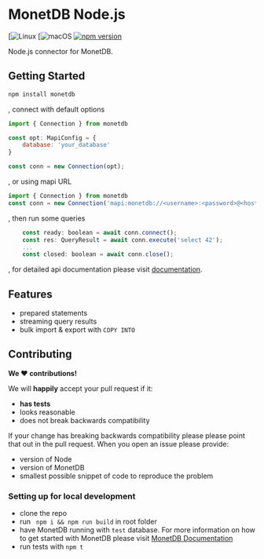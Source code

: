 # MonetDB Node.js

[![Linux](https://github.com/MonetDB/monetdb-nodejs/workflows/Linux/badge.svg)
[![macOS](https://github.com/MonetDB/monetdb-nodejs/workflows/macos/badge.svg)
[![npm version](https://badge.fury.io/js/monetdb.svg)](https://badge.fury.io/js/monetdb)

Node.js connector for MonetDB.

## Getting Started

```bash
npm install monetdb
```
, connect with default options

```js
import { Connection } from monetdb

const opt: MapiConfig = {
    database: 'your_database'
}

const conn = new Connection(opt);
```
, or using mapi URL 

```js
import { Connection } from monetdb
const conn = new Connection('mapi:monetdb://<username>:<password>@<hostname>:<port>/<database>');
```
, then run some queries
```js
    const ready: boolean = await conn.connect();
    const res: QueryResult = await conn.execute('select 42');
    ...
    const closed: boolean = await conn.close();
```
, for detailed api documentation please visit [documentation](https://monetdb.github.io/monetdb-nodejs/).
## Features
- prepared statements
- streaming query results
- bulk import & export with `COPY INTO`
## Contributing

**We :heart: contributions!**

We will **happily** accept your pull request if it:

- **has tests**
- looks reasonable
- does not break backwards compatibility

If your change has breaking backwards compatibility please please point that out in the pull request. When you open an issue please provide:
- version of Node
- version of MonetDB
- smallest possible snippet of code to reproduce the problem
### Setting up for local development
- clone the repo
- run ``` npm i && npm run build``` in root folder
- have MonetDB running with `test` database. For more information on how to get started with MonetDB please visit [MonetDB Documentation](https://www.monetdb.org/documentation-Jun2023/user-guide/get-started/)
- run tests with `npm t`

